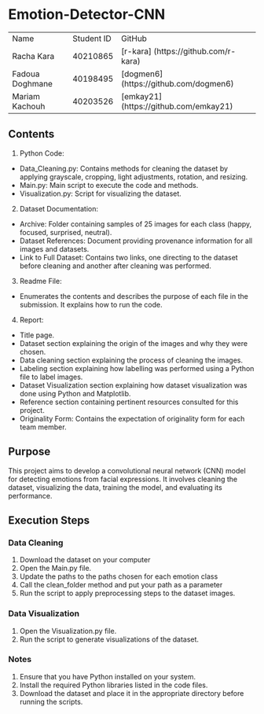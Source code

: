# Emotion-Detector-CNN

<table>
  <tr>
    <td>Name</td>
    <td>Student ID </td>
    <td>GitHub</td>
  </tr>  
  <tr>
    <td>Racha Kara</td>
    <td>40210865</td>
    <td>[r-kara] (https://github.com/r-kara)</td>
  </tr>
  <tr>
    <td>Fadoua Doghmane</td>
    <td>40198495</td>
    <td>[dogmen6] (https://github.com/dogmen6)</td>
  </tr>
  <tr>
    <td>Mariam Kachouh</td>
    <td>40203526</td>
    <td>[emkay21] (https://github.com/emkay21)</td>
  </tr>
</table>

## Contents

1. Python Code:

- Data_Cleaning.py: Contains methods for cleaning the dataset by applying grayscale, cropping, light adjustments, rotation, and resizing.
- Main.py: Main script to execute the code and methods.
- Visualization.py: Script for visualizing the dataset.

2. Dataset Documentation:

- Archive: Folder containing samples of 25 images for each class (happy, focused, surprised, neutral).
- Dataset References: Document providing provenance information for all images and datasets.
- Link to Full Dataset: Contains two links, one directing to the dataset before cleaning and another after cleaning was performed.

3. Readme File:

- Enumerates the contents and describes the purpose of each file in the submission. It explains how to run the code.

4. Report:

- Title page.
- Dataset section explaining the origin of the images and why they were chosen.
- Data cleaning section explaining the process of cleaning the images.
- Labeling section explaining how labelling was performed using a Python file to label images.
- Dataset Visualization section explaining how dataset visualization was done using Python and Matplotlib.
- Reference section containing pertinent resources consulted for this project.
- Originality Form: Contains the expectation of originality form for each team member.

## Purpose

This project aims to develop a convolutional neural network (CNN) model for detecting emotions from facial expressions. It involves cleaning the dataset, visualizing the data, training the model, and evaluating its performance.

## Execution Steps

### Data Cleaning
1. Download the dataset on your computer
2. Open the Main.py file.
3. Update the paths to the paths chosen for each emotion class
4. Call the clean_folder method and put your path as a parameter
5. Run the script to apply preprocessing steps to the dataset images.

### Data Visualization
1. Open the Visualization.py file.
2. Run the script to generate visualizations of the dataset.
   
### Notes
1. Ensure that you have Python installed on your system.
2. Install the required Python libraries listed in the code files.
3. Download the dataset and place it in the appropriate directory before running the scripts.
